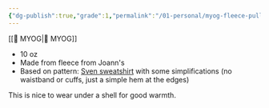 ```yaml
---
{"dg-publish":true,"grade":1,"permalink":"/01-personal/myog-fleece-pullover/","dgPassFrontmatter":true}
---
```



[[📘 MYOG\|📘 MYOG]]

* 10 oz
* Made from fleece from Joann's
* Based on pattern: [Sven sweatshirt](https://freesewing.org/designs/sven/) with some simplifications (no waistband or cuffs, just a simple hem at the edges)

This is nice to wear under a shell for good warmth.